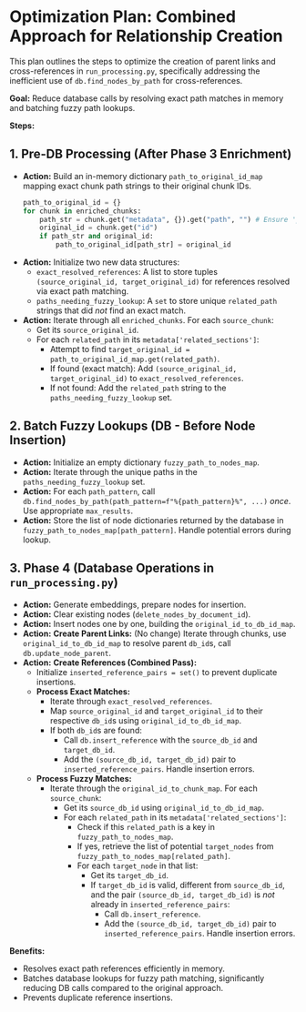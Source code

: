 # Optimization Plan: Combined Approach for Relationship Creation

This plan outlines the steps to optimize the creation of parent links and cross-references in `run_processing.py`, specifically addressing the inefficient use of `db.find_nodes_by_path` for cross-references.

**Goal:** Reduce database calls by resolving exact path matches in memory and batching fuzzy path lookups.

**Steps:**

## 1. Pre-DB Processing (After Phase 3 Enrichment)

*   **Action:** Build an in-memory dictionary `path_to_original_id_map` mapping exact chunk path strings to their original chunk IDs.
    ```python
    path_to_original_id = {}
    for chunk in enriched_chunks:
        path_str = chunk.get("metadata", {}).get("path", "") # Ensure 'path' is the correct key for the full path
        original_id = chunk.get("id")
        if path_str and original_id:
            path_to_original_id[path_str] = original_id
    ```
*   **Action:** Initialize two new data structures:
    *   `exact_resolved_references`: A list to store tuples `(source_original_id, target_original_id)` for references resolved via exact path matching.
    *   `paths_needing_fuzzy_lookup`: A `set` to store unique `related_path` strings that did *not* find an exact match.
*   **Action:** Iterate through all `enriched_chunks`. For each `source_chunk`:
    *   Get its `source_original_id`.
    *   For each `related_path` in its `metadata['related_sections']`:
        *   Attempt to find `target_original_id = path_to_original_id_map.get(related_path)`.
        *   If found (exact match): Add `(source_original_id, target_original_id)` to `exact_resolved_references`.
        *   If not found: Add the `related_path` string to the `paths_needing_fuzzy_lookup` set.

## 2. Batch Fuzzy Lookups (DB - Before Node Insertion)

*   **Action:** Initialize an empty dictionary `fuzzy_path_to_nodes_map`.
*   **Action:** Iterate through the unique paths in the `paths_needing_fuzzy_lookup` set.
*   **Action:** For each `path_pattern`, call `db.find_nodes_by_path(path_pattern=f"%{path_pattern}%", ...)` *once*. Use appropriate `max_results`.
*   **Action:** Store the list of node dictionaries returned by the database in `fuzzy_path_to_nodes_map[path_pattern]`. Handle potential errors during lookup.

## 3. Phase 4 (Database Operations in `run_processing.py`)

*   **Action:** Generate embeddings, prepare nodes for insertion.
*   **Action:** Clear existing nodes (`delete_nodes_by_document_id`).
*   **Action:** Insert nodes one by one, building the `original_id_to_db_id_map`.
*   **Action:** **Create Parent Links:** (No change) Iterate through chunks, use `original_id_to_db_id_map` to resolve parent `db_id`s, call `db.update_node_parent`.
*   **Action:** **Create References (Combined Pass):**
    *   Initialize `inserted_reference_pairs = set()` to prevent duplicate insertions.
    *   **Process Exact Matches:**
        *   Iterate through `exact_resolved_references`.
        *   Map `source_original_id` and `target_original_id` to their respective `db_id`s using `original_id_to_db_id_map`.
        *   If both `db_id`s are found:
            *   Call `db.insert_reference` with the `source_db_id` and `target_db_id`.
            *   Add the `(source_db_id, target_db_id)` pair to `inserted_reference_pairs`. Handle insertion errors.
    *   **Process Fuzzy Matches:**
        *   Iterate through the `original_id_to_chunk_map`. For each `source_chunk`:
            *   Get its `source_db_id` using `original_id_to_db_id_map`.
            *   For each `related_path` in its `metadata['related_sections']`:
                *   Check if this `related_path` is a key in `fuzzy_path_to_nodes_map`.
                *   If yes, retrieve the list of potential `target_nodes` from `fuzzy_path_to_nodes_map[related_path]`.
                *   For each `target_node` in that list:
                    *   Get its `target_db_id`.
                    *   If `target_db_id` is valid, different from `source_db_id`, and the pair `(source_db_id, target_db_id)` is *not* already in `inserted_reference_pairs`:
                        *   Call `db.insert_reference`.
                        *   Add the `(source_db_id, target_db_id)` pair to `inserted_reference_pairs`. Handle insertion errors.

**Benefits:**

*   Resolves exact path references efficiently in memory.
*   Batches database lookups for fuzzy path matching, significantly reducing DB calls compared to the original approach.
*   Prevents duplicate reference insertions.